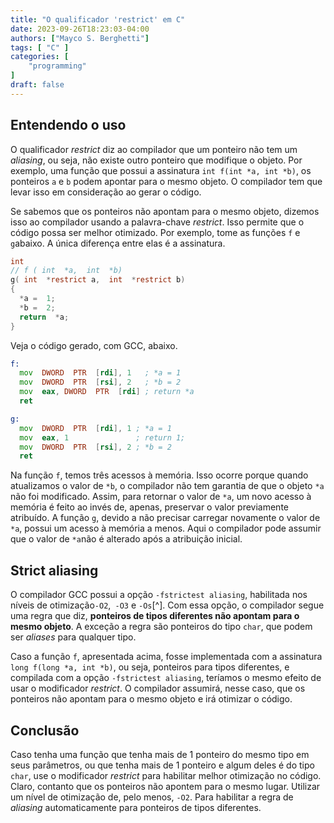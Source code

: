 ```yaml
---
title: "O qualificador 'restrict' em C"
date: 2023-09-26T18:23:03-04:00
authors: ["Mayco S. Berghetti"]
tags: [ "C" ]
categories: [
    "programming"
]
draft: false
---
```


## Entendendo o uso

O qualificador *restrict* diz ao compilador que um ponteiro não tem um *aliasing*, ou seja, não existe outro ponteiro que modifique o objeto. Por exemplo, uma função que possui a assinatura `int f(int *a, int *b)`, os ponteiros `a` e `b` podem apontar para o mesmo objeto. O compilador tem que levar isso em consideração ao gerar o código.

Se sabemos que os ponteiros não apontam para o mesmo objeto, dizemos isso ao compilador usando a palavra-chave *restrict*.  Isso permite que o código possa ser melhor otimizado.
Por exemplo, tome as funções `f` e `g`abaixo. A única diferença entre elas é a assinatura.

```c
int
// f ( int  *a,  int  *b)
g( int  *restrict a,  int  *restrict b)
{
  *a =  1;
  *b =  2;
  return  *a;
}
```
Veja o código gerado, com GCC, abaixo. 
```asm
f:
  mov  DWORD  PTR  [rdi], 1   ; *a = 1
  mov  DWORD  PTR  [rsi], 2   ; *b = 2
  mov  eax, DWORD  PTR  [rdi] ; return *a
  ret

g:
  mov  DWORD  PTR  [rdi], 1 ; *a = 1
  mov  eax, 1               ; return 1;
  mov  DWORD  PTR  [rsi], 2 ; *b = 2
  ret
```
Na função `f`, temos três acessos à memória. Isso ocorre porque quando atualizamos o valor de `*b`, o compilador não tem garantia de que o objeto `*a` não foi modificado. Assim, para retornar o valor de `*a`, um novo acesso à memória é feito ao invés de, apenas, preservar o valor previamente atribuído.
A função `g`, devido a não precisar carregar novamente o valor de `*a`, possui um acesso à memória a menos. Aqui o compilador pode assumir que o valor de `*a`não é alterado após a atribuição inicial.

## Strict aliasing

O compilador GCC possui a opção `-fstrictest aliasing`, habilitada nos níveis de otimização`-O2`,` -O3` e `-Os`[\^].  Com essa opção, o compilador segue uma regra que diz, **ponteiros de tipos diferentes não apontam para o mesmo objeto**. A exceção a regra são ponteiros do tipo `char`, que podem ser *aliases* para qualquer tipo.

Caso a função `f`, apresentada acima, fosse implementada com a assinatura `long f(long *a, int *b)`, ou seja, ponteiros para tipos diferentes, e compilada com a opção `-fstrictest aliasing`, teríamos o mesmo efeito de usar o modificador *restrict*. O compilador assumirá, nesse caso, que os ponteiros não apontam para o mesmo objeto e irá otimizar o código.

## Conclusão

Caso tenha uma função que tenha mais de 1 ponteiro do mesmo tipo em seus parâmetros, ou que tenha mais de 1 ponteiro e algum deles é do tipo `char`, use o modificador *restrict* para habilitar melhor otimização no código. Claro, contanto que os ponteiros não apontem para o mesmo lugar. Utilizar um nível de otimização de, pelo menos, `-O2`. Para habilitar a regra de *aliasing* automaticamente para ponteiros de tipos diferentes.

[^1]: https://gcc.gnu.org/onlinedocs/gcc-4.5.2/gcc/Optimize-Options.html#:~:text=%2DOs.-,%2Dfstrict%2Daliasing,-Allow%20the%20compiler

<!--stackedit_data:
eyJoaXN0b3J5IjpbLTI4NTM5NDg5LC0xOTU5NzU2MDAyLC0yMD
I0NzQxNDY2LC0xNDUwODkwMjIxLDI4ODQ1OTkxMywtMjM3NDE4
MjMyLDE3ODQ3OTEyMzMsLTUyMzk2NTUwMywtMjAyNzg3ODY2NS
wtNDg4MDg4MzA1LDY2ODMwNDE1NiwtMTczNzcyMTY0LDE1MDEz
NDI3OV19
-->